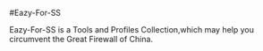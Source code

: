 #Eazy-For-SS

Eazy-For-SS is a Tools and Profiles Collection,which may help you circumvent the Great Firewall of China.





